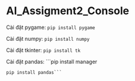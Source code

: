 # AI_Assigment2_Console
Cài đặt pygame: 
	```pip install pygame```

Cài đặt numpy: 
	```pip install numpy```
	
Cài đặt tkinter: 
	```pip install tk```
	
Cài đặt pandas: 
	```pip install manager
	
	pip install pandas```

